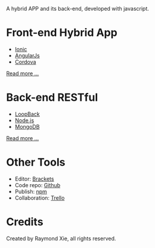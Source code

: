 
A hybrid APP and its back-end, developed with javascript.

# Front-end Hybrid App

* [Ionic](http://ionicframework.com)
* [AngularJs](https://angularjs.org/)
* [Cordova](https://cordova.apache.org/)

[Read more ...](corpapp/README.md)

# Back-end RESTful

* [LoopBack](http://loopback.io)
* [Node.js](https://nodejs.org/)
* [MongoDB](https://www.mongodb.org/)

[Read more ...](corpbase/README.md)

# Other Tools

* Editor: [Brackets](http://brackets.io/)
* Code repo: [Github](https://github.com)
* Publish: [npm](https://www.npmjs.com/)
* Collaboration: [Trello](https://trello.com/)

# Credits

Created by Raymond Xie, all rights reserved.
